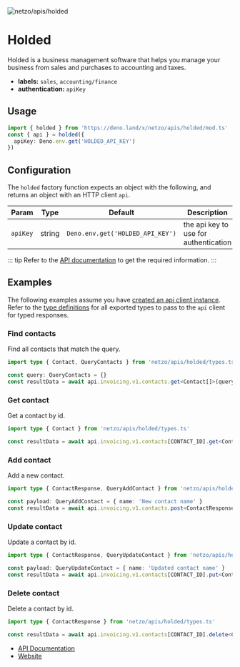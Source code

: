 <img src="https://raw.githubusercontent.com/netzo/netzo/main/assets/apis/holded.svg" alt="netzo/apis/holded" class="mb-5 w-75px">

# Holded

Holded is a business management software that helps you manage your business from sales and purchases to accounting and taxes.

- **labels:** `sales`, `accounting/finance`
- **authentication:** `apiKey`

## Usage

```ts
import { holded } from 'https://deno.land/x/netzo/apis/holded/mod.ts'
const { api } = holded({
  apiKey: Deno.env.get('HOLDED_API_KEY')
})
```

## Configuration

The `holded` factory function expects an object with the following, and returns an object with an HTTP client `api`.

| Param    | Type   | Default                          | Description                           |
|----------|--------|----------------------------------|---------------------------------------|
| `apiKey` | string | `Deno.env.get('HOLDED_API_KEY')` | the api key to use for authentication |

::: tip Refer to the [API documentation](https://developers.holded.com/reference/api-key) to get the required information.
:::

## Examples

The following examples assume you have [created an api client instance](#usage). Refer to the [type definitions](https://deno.land/x/netzo/apis/holded/types.ts) for all exported types to pass to the `api` client for typed responses.

### Find contacts

Find all contacts that match the query.

```ts
import type { Contact, QueryContacts } from 'netzo/apis/holded/types.ts'

const query: QueryContacts = {}
const resultData = await api.invoicing.v1.contacts.get<Contact[]>(query)
```

### Get contact

Get a contact by id.

```ts
import type { Contact } from 'netzo/apis/holded/types.ts'

const resultData = await api.invoicing.v1.contacts[CONTACT_ID].get<Contact>()
```

### Add contact

Add a new contact.

```ts
import type { ContactResponse, QueryAddContact } from 'netzo/apis/holded/types.ts'

const payload: QueryAddContact = { name: 'New contact name' }
const resultData = await api.invoicing.v1.contacts.post<ContactResponse>(payload)
```

### Update contact

Update a contact by id.

```ts
import type { ContactResponse, QueryUpdateContact } from 'netzo/apis/holded/types.ts'

const payload: QueryUpdateContact = { name: 'Updated contact name' }
const resultData = await api.invoicing.v1.contacts[CONTACT_ID].put<ContactResponse>(payload)
```

### Delete contact

Delete a contact by id.

```ts
import type { ContactResponse } from 'netzo/apis/holded/types.ts'

const resultData = await api.invoicing.v1.contacts[CONTACT_ID].delete<ContactResponse>()
```

- [API Documentation](https://developers.holded.com/reference/api-key)
- [Website](https://www.holded.com/)
